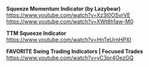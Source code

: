 








**Squeeze Momentum Indicator (by Lazybear)**   
https://www.youtube.com/watch?v=Xz3l0OSvrVE   
https://www.youtube.com/watch?v=XWt8h1aw-M0   

**TTM Squeeze Indicator**  
https://www.youtube.com/watch?v=HnTeUrnHPXI   

**FAVORITE Swing Trading Indicators | Focused Trades**  
https://www.youtube.com/watch?v=yC3pr4OezGQ   
